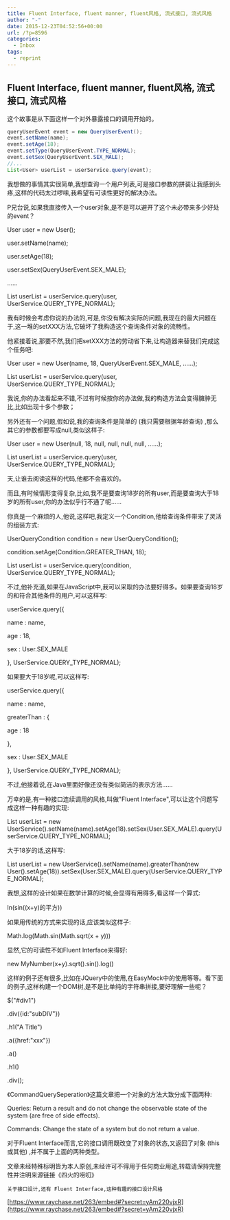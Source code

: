 ```yaml
---
title: Fluent Interface, fluent manner, fluent风格, 流式接口, 流式风格
author: "-"
date: 2015-12-23T04:52:56+00:00
url: /?p=8596
categories:
  - Inbox
tags:
  - reprint
---
```

## Fluent Interface, fluent manner, fluent风格, 流式接口, 流式风格

这个故事是从下面这样一个对外暴露接口的调用开始的。

```java
queryUserEvent event = new QueryUserEvent();
event.setName(name);
event.setAge(18);
event.setType(QueryUserEvent.TYPE_NORMAL);
event.setSex(QueryUserEvent.SEX_MALE);
//...
List<User> userList = userService.query(event);
```

我想做的事情其实很简单,我想查询一个用户列表,可是接口参数的拼装让我感到头疼,这样的代码太过啰嗦,我希望有可读性更好的解决办法。

P兄台说,如果我直接传入一个user对象,是不是可以避开了这个未必带来多少好处的event？

User user = new User();
  
user.setName(name);
  
user.setAge(18);
  
user.setSex(QueryUserEvent.SEX_MALE);
  
……
  
List<User> userList = userService.query(user, UserService.QUERY_TYPE_NORMAL);
  
我有时候会考虑你说的办法的,可是,你没有解决实际的问题,我现在的最大问题在于,这一堆的setXXX方法,它破坏了我构造这个查询条件对象的流畅性。

他紧接着说,那要不然,我们把setXXX方法的劳动省下来,让构造器来替我们完成这个任务吧:

User user = new User(name, 18, QueryUserEvent.SEX_MALE, ……);
  
List<User> userList = userService.query(user, UserService.QUERY_TYPE_NORMAL);
  
我说,你的办法看起来不错,不过有时候按你的办法做,我的构造方法会变得臃肿无比,比如出现十多个参数；

另外还有一个问题,假如说,我的查询条件是简单的 (我只需要根据年龄查询) ,那么其它的参数都要写成null,类似这样子:

User user = new User(null, 18, null, null, null, null, ……);
  
List<User> userList = userService.query(user, UserService.QUERY_TYPE_NORMAL);
  
天,让谁去阅读这样的代码,他都不会喜欢的。

而且,有时候情形变得复杂,比如,我不是要查询18岁的所有user,而是要查询大于18岁的所有user,你的办法似乎行不通了呢……

你真是一个麻烦的人,他说,这样吧,我定义一个Condition,他给查询条件带来了灵活的组装方式:

UserQueryCondition condition = new UserQueryCondition();
  
condition.setAge(Condition.GREATER_THAN, 18);
  
List<User> userList = userService.query(condition, UserService.QUERY_TYPE_NORMAL);
  
不过,他补充道,如果在JavaScript中,我可以采取的办法要好得多。如果要查询18岁的和符合其他条件的用户,可以这样写:

userService.query({
  
name : name,
  
age : 18,
  
sex : User.SEX_MALE
  
}, UserService.QUERY_TYPE_NORMAL);
  
如果要大于18岁呢,可以这样写:

userService.query({
  
name : name,
  
greaterThan : {
  
age : 18
  
},
  
sex : User.SEX_MALE
  
}, UserService.QUERY_TYPE_NORMAL);
  
不过,他接着说,在Java里面好像还没有类似简洁的表示方法……

万幸的是,有一种接口连续调用的风格,叫做"Fluent Interface",可以让这个问题写成这样一种有趣的实现:

List<User> userList = new UserService().setName(name).setAge(18).setSex(User.SEX_MALE).query(UserService.QUERY_TYPE_NORMAL);
  
大于18岁的话,这样写:

List<User> userList = new UserService().setName(name).greaterThan(new User().setAge(18)).setSex(User.SEX_MALE).query(UserService.QUERY_TYPE_NORMAL);
  
我想,这样的设计如果在数学计算的时候,会显得有用得多,看这样一个算式:

ln(sin((x+y)的平方))
  
如果用传统的方式来实现的话,应该类似这样子:

Math.log(Math.sin(Math.sqrt(x + y)))
  
显然,它的可读性不如Fluent Interface来得好:

new MyNumber(x+y).sqrt().sin().log()
  
这样的例子还有很多,比如在JQuery中的使用,在EasyMock中的使用等等。看下面的例子,这样构建一个DOM树,是不是比单纯的字符串拼接,要好理解一些呢？

$("#div1")
  
.div({id:"subDIV"})
  
.h1("A Title")
  
.a({href:"xxx"})
  
.a()
  
.h1()
  
.div();
  
《CommandQuerySeperation》这篇文章把一个对象的方法大致分成下面两种:

Queries: Return a result and do not change the observable state of the system (are free of side effects).

Commands: Change the state of a system but do not return a value.

对于Fluent Interface而言,它的接口调用既改变了对象的状态,又返回了对象 (this或其他) ,并不属于上面的两种类型。

文章未经特殊标明皆为本人原创,未经许可不得用于任何商业用途,转载请保持完整性并注明来源链接《四火的唠叨》

    关于接口设计,还有 Fluent Interface,这种有趣的接口设计风格
  
[https://www.raychase.net/263/embed#?secret=yAm220vjxR](https://www.raychase.net/263/embed#?secret=yAm220vjxR)
